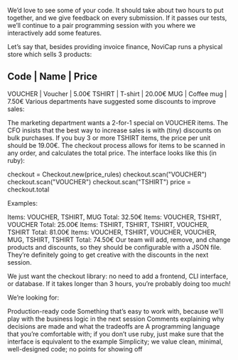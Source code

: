 We’d love to see some of your code. It should take about two hours to put together, and we give feedback on every submission. If it passes our tests, we’ll continue to a pair programming session with you where we interactively add some features.

Let’s say that, besides providing invoice finance, NoviCap runs a physical store which sells 3 products:

Code         | Name         |  Price
----------------------------------------
VOUCHER      | Voucher      |   5.00€
TSHIRT       | T-shirt      |  20.00€
MUG          | Coffee mug   |   7.50€
Various departments have suggested some discounts to improve sales:

The marketing department wants a 2-for-1 special on VOUCHER items.
The CFO insists that the best way to increase sales is with (tiny) discounts on bulk purchases. If you buy 3 or more TSHIRT items, the price per unit should be 19.00€.
The checkout process allows for items to be scanned in any order, and calculates the total price. The interface looks like this (in ruby):

checkout = Checkout.new(price_rules)
checkout.scan("VOUCHER")
checkout.scan("VOUCHER")
checkout.scan("TSHIRT")
price = checkout.total

Examples:

Items: VOUCHER, TSHIRT, MUG
Total: 32.50€
Items: VOUCHER, TSHIRT, VOUCHER
Total: 25.00€
Items: TSHIRT, TSHIRT, TSHIRT, VOUCHER, TSHIRT
Total: 81.00€
Items: VOUCHER, TSHIRT, VOUCHER, VOUCHER, MUG, TSHIRT, TSHIRT
Total: 74.50€
Our team will add, remove, and change products and discounts, so they should be configurable with a JSON file. They’re definitely going to get creative with the discounts in the next session.

We just want the checkout library: no need to add a frontend, CLI interface, or database. If it takes longer than 3 hours, you’re probably doing too much!

We’re looking for:

Production-ready code
Something that’s easy to work with, because we’ll play with the business logic in the next session
Comments explaining why decisions are made and what the tradeoffs are
A programming language that you’re comfortable with; if you don’t use ruby, just make sure that the interface is equivalent to the example
Simplicity; we value clean, minimal, well-designed code; no points for showing off